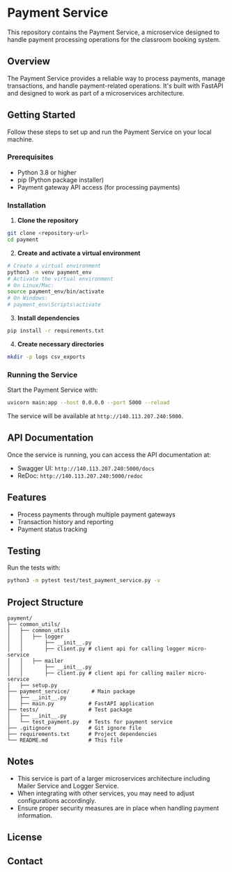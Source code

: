 # Payment Service

This repository contains the Payment Service, a microservice designed to handle payment processing operations for the classroom booking system.

## Overview

The Payment Service provides a reliable way to process payments, manage transactions, and handle payment-related operations. It's built with FastAPI and designed to work as part of a microservices architecture.

## Getting Started

Follow these steps to set up and run the Payment Service on your local machine.

### Prerequisites

- Python 3.8 or higher
- pip (Python package installer)
- Payment gateway API access (for processing payments)

### Installation

1. **Clone the repository**
```bash
git clone <repository-url>
cd payment
```

2. **Create and activate a virtual environment**
```bash
# Create a virtual environment
python3 -m venv payment_env
# Activate the virtual environment
# On Linux/Mac:
source payment_env/bin/activate
# On Windows:
# payment_env\Scripts\activate
```

3. **Install dependencies**
```bash
pip install -r requirements.txt
```

4. **Create necessary directories**
```bash
mkdir -p logs csv_exports
```

### Running the Service

Start the Payment Service with:
```bash
uvicorn main:app --host 0.0.0.0 --port 5000 --reload
```

The service will be available at `http://140.113.207.240:5000`.

## API Documentation

Once the service is running, you can access the API documentation at:
- Swagger UI: `http://140.113.207.240:5000/docs`
- ReDoc: `http://140.113.207.240:5000/redoc`

## Features

- Process payments through multiple payment gateways
- Transaction history and reporting
- Payment status tracking

## Testing

Run the tests with:
```bash
python3 -m pytest test/test_payment_service.py -v
```

## Project Structure

```
payment/
├── common_utils/      
│   ├── common_utils
│   │   ├── logger
│   │       ├── __init__.py
│   │       ├── client.py # client api for calling logger micro-service
│   │   ├── mailer
│   │       ├── __init__.py
│   │       ├── client.py # client api for calling mailer micro-service
│   ├── setup.py              
├── payment_service/       # Main package
│   ├── __init__.py
│   ├── main.py           # FastAPI application
├── tests/                # Test package
│   ├── __init__.py
│   └── test_payment.py   # Tests for payment service
├── .gitignore            # Git ignore file
├── requirements.txt      # Project dependencies
└── README.md             # This file
```

## Notes

- This service is part of a larger microservices architecture including Mailer Service and Logger Service.
- When integrating with other services, you may need to adjust configurations accordingly.
- Ensure proper security measures are in place when handling payment information.

## License


## Contact
